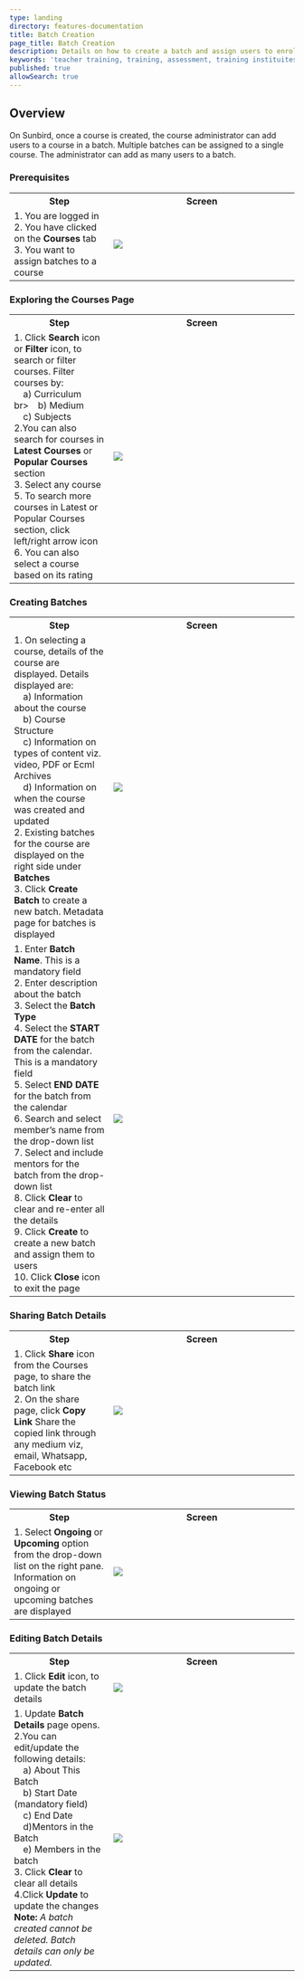 ```yaml
---
type: landing
directory: features-documentation
title: Batch Creation
page_title: Batch Creation
description: Details on how to create a batch and assign users to enroll in a course
keywords: 'teacher training, training, assessment, training instituites, teacher educator, course, course compiling, create course, adding resource to course, batches, assign batches, open course'
published: true
allowSearch: true
---
```

## Overview

On Sunbird, once a course is created, the course administrator can add users to a course in a batch. Multiple batches can be assigned to a single course. The administrator can add as many users to a batch. 

### Prerequisites
<table>
  <tr>
    <th style="width:35%;">Step</th>
    <th style="width:65%;">Screen</th>
  </tr>
  <tr>
    <td>1. You are logged in <br>2. You have clicked on the <b>Courses</b> tab <br>3. You want to assign batches to a course
       </td>
      <td><img src="pages/features-documentation/images/batches_workspace.png"></td>
  </tr>
  </table>
  
### Exploring the Courses Page
  <table>
  <tr>
    <th style="width:35%;">Step</th>
    <th style="width:65%;">Screen</th>
  </tr>
  <tr>
    <td>1. Click <b>Search</b> icon or <b>Filter</b> icon,  to search or filter courses. Filter courses by: <br>&emsp;a) Curriculum br>&emsp;b) Medium <br>&emsp;c) Subjects  <br>2.You can also search for courses  in <b>Latest Courses</b> or <b>Popular Courses</b> section <br>3. Select any course <br>5. To search more courses in Latest or Popular Courses section, click left/right arrow icon <br>6. You can also select a course based on its rating 
         </td>
      <td><img src="pages/features-documentation/images/batches_courses.png"></td>
  </tr>
  </table>
  
### Creating Batches
<table>
  <tr>
    <th style="width:35%;">Step</th>
    <th style="width:65%;">Screen</th>
  </tr>
  <tr>
    <td>1. On selecting a course, details of the course are displayed. Details displayed are: <br>&emsp;a) Information about the course <br>&emsp;b) Course Structure <br>&emsp;c) Information on types of content viz. video, PDF or Ecml Archives <br>&emsp;d) Information on when the course was created and updated  <br>2. Existing batches for the course are displayed on the right side under <b>Batches</b> <br>3. Click <b>Create Batch</b> to create a new batch. Metadata page for batches is displayed
         </td>
      <td><img src="pages/features-documentation/images/batches_create.png"></td>
  </tr>
  <tr>
    <td>1. Enter <b>Batch Name</b>. This is a mandatory field <br>2. Enter description about the batch <br>3. Select the <b>Batch Type</b> <br>4. Select the <b>START DATE</b> for the batch from the calendar. This is a mandatory field <br>5. Select <b>END DATE</b> for the batch from the calendar <br>6. Search and select member’s name from the drop-down list  
<br>7. Select and include mentors for the batch from the drop-down list <br>8. Click <b>Clear</b> to clear and re-enter all the details <br>9. Click <b>Create</b> to create a new batch and assign them to users <br>10. Click <b>Close</b> icon to exit the page
         </td>
      <td><img src="pages/features-documentation/images/batches_create2.png"></td>
  </tr>
  </table>

### Sharing Batch Details
<table>
<tr>
  <th style="width:35%;">Step</th>
  <th style="width:65%;">Screen</th>
  </tr>
  <tr>
    <td>1. Click <b>Share</b> icon from the Courses page, to share the batch link <br>2. On the share page, click <b>Copy Link</b> Share the copied link through any medium viz, email, Whatsapp, Facebook etc
         </td>
      <td><img src="pages/features-documentation/images/batches_share.png"></td>
  </tr>
  </table>
  
### Viewing Batch Status
  <table>
  <tr>
    <th style="width:35%;">Step</th>
    <th style="width:65%;">Screen</th>
  </tr>
  <tr>
    <td>1. Select <b>Ongoing</b> or <b>Upcoming</b> option from the drop-down list on the right pane.  Information on ongoing or upcoming batches are displayed
         </td>
      <td><img src="pages/features-documentation/images/batches_status.png"></td>
  </tr>
  </table>
  
### Editing Batch Details
 <table>
  <tr>
    <th style="width:35%;">Step</th>
    <th style="width:65%;">Screen</th>
  </tr>
  <tr>
    <td>1. Click <strong>Edit</strong> icon, to update the batch details 
         </td>
      <td><img src="pages/features-documentation/images/batches_edit.png"></td>
  </tr>
  <tr>
    <td>1. Update <strong>Batch Details</strong>  page opens. <br>2.You can edit/update the following details: <br>&emsp;a) About This Batch <br>&emsp;b) Start Date (mandatory field) <br>&emsp;c) End Date <br>&emsp;d)Mentors in the Batch <br>&emsp;e) Members in the batch <br>3. Click <strong>Clear</strong> to clear all details <br>4.Click <strong>Update</strong> to update the changes <br><b>Note:</b> <i>A batch created cannot be deleted. Batch details can only be updated.</i></td>
      <td><img src="pages/features-documentation/images/batches_edit2.png"></td>
  </tr>
  </table>
